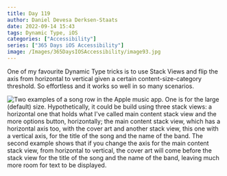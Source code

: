 ```yaml
---
title: Day 119
author: Daniel Devesa Derksen-Staats
date: 2022-09-14 15:43
tags: Dynamic Type, iOS
categories: ["Accessibility"]
series: ["365 Days iOS Accessibility"]
image: /Images/365DaysIOSAccessibility/image93.jpg
---
```


One of my favourite Dynamic Type tricks is to use Stack Views and flip the axis from horizontal to vertical given a certain content-size-category threshold. So effortless and it works so well in so many scenarios.

![Two examples of a song row in the Apple music app. One is for the large (default) size. Hypothetically, it could be build using three stack views: a horizontal one that holds what I've called main content stack view and the more options button, horizontally; the main content stack view, which has a horizontal axis too, with the cover art and another stack view, this one with a vertical axis, for the title of the song and the name of the band. The second example shows that if you change the axis for the main content stack view, from horizontal to vertical, the cover art will come before the stack view for the title of the song and the name of the band, leaving much more room for text to be displayed.](/Images/365DaysIOSAccessibility/image93.jpg)